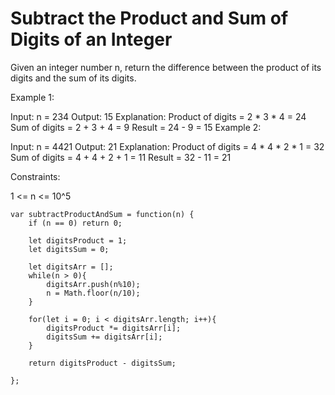 # Subtract the Product and Sum of Digits of an Integer

Given an integer number n, return the difference between the product of its digits and the sum of its digits.


Example 1:

Input: n = 234
Output: 15
Explanation:
Product of digits = 2 * 3 * 4 = 24
Sum of digits = 2 + 3 + 4 = 9
Result = 24 - 9 = 15
Example 2:

Input: n = 4421
Output: 21
Explanation:
Product of digits = 4 * 4 * 2 * 1 = 32
Sum of digits = 4 + 4 + 2 + 1 = 11
Result = 32 - 11 = 21


Constraints:

1 <= n <= 10^5

```
var subtractProductAndSum = function(n) {
    if (n == 0) return 0;

    let digitsProduct = 1;
    let digitsSum = 0;

    let digitsArr = [];
    while(n > 0){
        digitsArr.push(n%10);
        n = Math.floor(n/10);
    }

    for(let i = 0; i < digitsArr.length; i++){
        digitsProduct *= digitsArr[i];
        digitsSum += digitsArr[i];
    }

    return digitsProduct - digitsSum;

};
```
